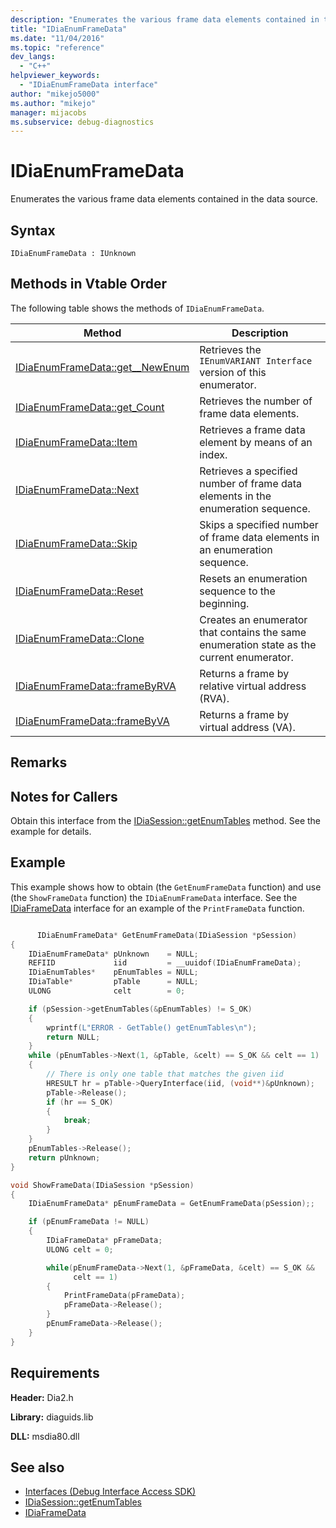 ```yaml
---
description: "Enumerates the various frame data elements contained in the data source."
title: "IDiaEnumFrameData"
ms.date: "11/04/2016"
ms.topic: "reference"
dev_langs:
  - "C++"
helpviewer_keywords:
  - "IDiaEnumFrameData interface"
author: "mikejo5000"
ms.author: "mikejo"
manager: mijacobs
ms.subservice: debug-diagnostics
---
```

# IDiaEnumFrameData

Enumerates the various frame data elements contained in the data source.

## Syntax

```
IDiaEnumFrameData : IUnknown
```

## Methods in Vtable Order
The following table shows the methods of `IDiaEnumFrameData`.

|Method|Description|
|------------|-----------------|
|[IDiaEnumFrameData::get__NewEnum](../../debugger/debug-interface-access/idiaenumframedata-get-newenum.md)|Retrieves the `IEnumVARIANT Interface` version of this enumerator.|
|[IDiaEnumFrameData::get_Count](../../debugger/debug-interface-access/idiaenumframedata-get-count.md)|Retrieves the number of frame data elements.|
|[IDiaEnumFrameData::Item](../../debugger/debug-interface-access/idiaenumframedata-item.md)|Retrieves a frame data element by means of an index.|
|[IDiaEnumFrameData::Next](../../debugger/debug-interface-access/idiaenumframedata-next.md)|Retrieves a specified number of frame data elements in the enumeration sequence.|
|[IDiaEnumFrameData::Skip](../../debugger/debug-interface-access/idiaenumframedata-skip.md)|Skips a specified number of frame data elements in an enumeration sequence.|
|[IDiaEnumFrameData::Reset](../../debugger/debug-interface-access/idiaenumframedata-reset.md)|Resets an enumeration sequence to the beginning.|
|[IDiaEnumFrameData::Clone](../../debugger/debug-interface-access/idiaenumframedata-clone.md)|Creates an enumerator that contains the same enumeration state as the current enumerator.|
|[IDiaEnumFrameData::frameByRVA](../../debugger/debug-interface-access/idiaenumframedata-framebyrva.md)|Returns a frame by relative virtual address (RVA).|
|[IDiaEnumFrameData::frameByVA](../../debugger/debug-interface-access/idiaenumframedata-framebyva.md)|Returns a frame by virtual address (VA).|

## Remarks

## Notes for Callers
Obtain this interface from the [IDiaSession::getEnumTables](../../debugger/debug-interface-access/idiasession-getenumtables.md) method. See the example for details.

## Example
This example shows how to obtain (the `GetEnumFrameData` function) and use (the `ShowFrameData` function) the `IDiaEnumFrameData` interface. See the [IDiaFrameData](../../debugger/debug-interface-access/idiaframedata.md) interface for an example of the `PrintFrameData` function.

```C++

      IDiaEnumFrameData* GetEnumFrameData(IDiaSession *pSession)
{
    IDiaEnumFrameData* pUnknown    = NULL;
    REFIID             iid         = __uuidof(IDiaEnumFrameData);
    IDiaEnumTables*    pEnumTables = NULL;
    IDiaTable*         pTable      = NULL;
    ULONG              celt        = 0;

    if (pSession->getEnumTables(&pEnumTables) != S_OK)
    {
        wprintf(L"ERROR - GetTable() getEnumTables\n");
        return NULL;
    }
    while (pEnumTables->Next(1, &pTable, &celt) == S_OK && celt == 1)
    {
        // There is only one table that matches the given iid
        HRESULT hr = pTable->QueryInterface(iid, (void**)&pUnknown);
        pTable->Release();
        if (hr == S_OK)
        {
            break;
        }
    }
    pEnumTables->Release();
    return pUnknown;
}

void ShowFrameData(IDiaSession *pSession)
{
    IDiaEnumFrameData* pEnumFrameData = GetEnumFrameData(pSession);;

    if (pEnumFrameData != NULL)
    {
        IDiaFrameData* pFrameData;
        ULONG celt = 0;

        while(pEnumFrameData->Next(1, &pFrameData, &celt) == S_OK &&
              celt == 1)
        {
            PrintFrameData(pFrameData);
            pFrameData->Release();
        }
        pEnumFrameData->Release();
    }
}
```

## Requirements
**Header:** Dia2.h

**Library:** diaguids.lib

**DLL:** msdia80.dll

## See also
- [Interfaces (Debug Interface Access SDK)](../../debugger/debug-interface-access/interfaces-debug-interface-access-sdk.md)
- [IDiaSession::getEnumTables](../../debugger/debug-interface-access/idiasession-getenumtables.md)
- [IDiaFrameData](../../debugger/debug-interface-access/idiaframedata.md)

